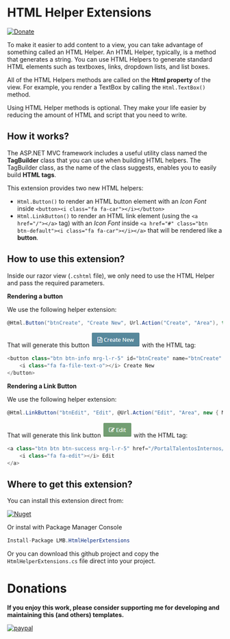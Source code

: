 # HTML Helper Extensions

[![Donate](https://img.shields.io/badge/Donate-PayPal-green.svg)](https://www.paypal.com/cgi-bin/webscr?cmd=_donations&business=26TY9QLTDWDSE&lc=US&item_name=leandroberti&item_number=github&currency_code=USD&bn=PP%2dDonationsBF%3abtn_donate_SM%2egif%3aNonHosted)

To make it easier to add content to a view, you can take advantage of something called an HTML Helper.
An HTML Helper, typically, is a method that generates a string.
You can use HTML Helpers to generate standard HTML elements such as textboxes, links, dropdown lists, and list boxes.

All of the HTML Helpers methods are called on the **Html property** of the view.
For example, you render a TextBox by calling the ```Html.TextBox()``` method.

Using HTML Helper methods is optional.
They make your life easier by reducing the amount of HTML and script that you need to write.


## How it works?

The ASP.NET MVC framework includes a useful utility class named the **TagBuilder** class that you can use when building HTML helpers.
The TagBuilder class, as the name of the class suggests, enables you to easily build **HTML tags**.

This extension provides two new HTML helpers:

* ```Html.Button()``` to render an HTML button element with an _Icon Font_ inside ```<button><i class="fa fa-car"></i></button>```
* ```Html.LinkButton()``` to render an HTML link element (using the ```<a href="/"></a>``` tag) with an _Icon Font_ inside ```<a href="#" class="btn btn-default"><i class="fa fa-car"></i></a>``` that will be rendered like a **button**.

## How to use this extension?

Inside our razor view (```.cshtml``` file), we only need to use the HTML Helper and pass the required parameters.

**Rendering a button**

We use the following helper extension:

```C#
@Html.Button("btnCreate", "Create New", Url.Action("Create", "Area"), true, new { @class = "btn btn-info mrg-l-r-5" }, new { @class = "fa fa-file-text-o" })
```

That will generate this button
![alt text](https://raw.githubusercontent.com/leandroberti/HtmlHelperExtensions/master/Images/Button.png "Rendered Button")
with the HTML tag:
```C#
<button class="btn btn-info mrg-l-r-5" id="btnCreate" name="btnCreate" onclick="location.href='/PortalTalentosInternos/Area/Create'">
    <i class="fa fa-file-text-o"></i> Create New
</button>
```

**Rendering a Link Button**

We use the following helper extension:

```C#
@Html.LinkButton("btnEdit", "Edit", @Url.Action("Edit", "Area", new { Model.Id }), new { @class = "btn btn-success mrg-l-r-5" }, new { @class = "fa fa-edit" })
```

That will generate this link button
![alt text](https://raw.githubusercontent.com/leandroberti/HtmlHelperExtensions/master/Images/LinkButton.png "Rendered Link Button")
with the HTML tag:
```C#
<a class="btn btn btn-success mrg-l-r-5" href="/PortalTalentosInternos/Area/Edit/0" id="btnEdit" name="btnEdit">
    <i class="fa fa-edit"></i> Edit
</a>
```

## Where to get this extension?

You can install this extension direct from:

[![Nuget](https://img.shields.io/badge/nuget-v1.0.0-blue.svg)](https://www.nuget.org/packages/LMB.HtmlHelperExtensions/)

Or instal with Package Manager Console

```C#
Install-Package LMB.HtmlHelperExtensions
```

Or you can download this github project and copy the `HtmlHelperExtensions.cs` file direct into your project.

# Donations

**If you enjoy this work, please consider supporting me for developing and maintaining this (and others) templates.**

[![paypal](https://www.paypalobjects.com/en_US/i/btn/btn_donateCC_LG.gif)](https://www.paypal.com/cgi-bin/webscr?cmd=_donations&business=26TY9QLTDWDSE&lc=US&item_name=leandroberti&item_number=github&currency_code=USD&bn=PP%2dDonationsBF%3abtn_donate_SM%2egif%3aNonHosted)